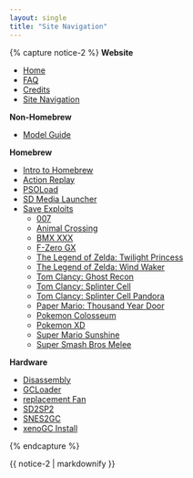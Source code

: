 ```yaml
---
layout: single
title: "Site Navigation"
---
```


{% capture notice-2 %}
**Website**
+ [Home](/)
+ [FAQ](/faq)
+ [Credits](/credit)
+ [Site Navigation](/site-navigation)

**Non-Homebrew**
+ [Model Guide](/models)

**Homebrew**
+ [Intro to Homebrew](/introToHomebrew)
+ [Action Replay](/actionReplay)
+ [PSOLoad](/PSOLoad)
+ [SD Media Launcher](/sdMediaLauncher)
+ [Save Exploits](/saveExploits)
    + [007](/007)
    + [Animal Crossing](/AC)
    + [BMX XXX](/BMX)
    + [F-Zero GX](/FZero)
    + [The Legend of Zelda: Twilight Princess](/TLOZTP)
    + [The Legend of Zelda: Wind Waker](/TLOZWW)
    + [Tom Clancy: Ghost Recon](/ghostRecon)
    + [Tom Clancy: Splinter Cell](/splinterCell)
    + [Tom Clancy: Splinter Cell Pandora](/splinterCellPandora)
    + [Paper Mario: Thousand Year Door](/PMTYOD)
    + [Pokemon Colosseum](/colosseum)
    + [Pokemon XD](/pkXD)
    + [Super Mario Sunshine](/sms)
    + [Super Smash Bros Melee](/ssbm)

**Hardware**
+ [Disassembly](/disassembly)
+ [GCLoader](/gcloader)
+ [replacement Fan](/replacementFan)
+ [SD2SP2](/sd2sp2)
+ [SNES2GC](/snes2gc)
+ [xenoGC Install](/xenoInstall)

{% endcapture %}
<div class="notice--primary">{{ notice-2 | markdownify }}</div>
